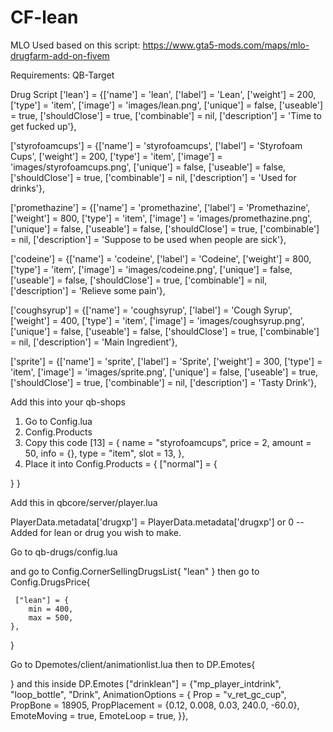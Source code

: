 # CF-lean
MLO Used based on this script:
https://www.gta5-mods.com/maps/mlo-drugfarm-add-on-fivem

Requirements:
QB-Target



Drug Script 
['lean'] 		 		 = {['name'] = 'lean', 			 			['label'] = 'Lean', 				['weight'] = 200, 		['type'] = 'item', 		['image'] = 'images/lean.png', 			['unique'] = false, 	['useable'] = true, 	['shouldClose'] = true,	   ['combinable'] = nil,   ['description'] = 'Time to get fucked up'},

['styrofoamcups'] 		 = {['name'] = 'styrofoamcups', 			['label'] = 'Styrofoam Cups', 		['weight'] = 200, 		['type'] = 'item', 		['image'] = 'images/styrofoamcups.png', ['unique'] = false, 	['useable'] = false, 	['shouldClose'] = true,	   ['combinable'] = nil,   ['description'] = 'Used for drinks'},

['promethazine'] 		 = {['name'] = 'promethazine', 			    ['label'] = 'Promethazine', 		['weight'] = 800, 		['type'] = 'item', 		['image'] = 'images/promethazine.png', 	['unique'] = false, 	['useable'] = false, 	['shouldClose'] = true,	   ['combinable'] = nil,   ['description'] = 'Suppose to be used when people are sick'},

['codeine'] 		 	 = {['name'] = 'codeine', 			  		['label'] = 'Codeine', 				['weight'] = 800, 		['type'] = 'item', 		['image'] = 'images/codeine.png', 		['unique'] = false, 	['useable'] = false, 	['shouldClose'] = true,	   ['combinable'] = nil,   ['description'] = 'Relieve some pain'},

['coughsyrup'] 			 = {['name'] = 'coughsyrup', 			    ['label'] = 'Cough Syrup', 			['weight'] = 400, 		['type'] = 'item', 		['image'] = 'images/coughsyrup.png', 	['unique'] = false, 	['useable'] = false, 	['shouldClose'] = true,	   ['combinable'] = nil,   ['description'] = 'Main Ingredient'},

['sprite'] 				 = {['name'] = 'sprite', 			    	['label'] = 'Sprite', 				['weight'] = 300, 		['type'] = 'item', 		['image'] = 'images/sprite.png', 		['unique'] = false, 	['useable'] = true, 	['shouldClose'] = true,	   ['combinable'] = nil,   ['description'] = 'Tasty Drink'},


Add this into your qb-shops
1. Go to Config.lua
2. Config.Products
3. Copy this code
 [13] = {
            name = "styrofoamcups",
            price = 2,
            amount = 50,
            info = {},
            type = "item",
            slot = 13,
        },
4. Place it into Config.Products = {
["normal"] = {
    
}
}

Add this in qbcore/server/player.lua

PlayerData.metadata['drugxp'] = PlayerData.metadata['drugxp'] or 0 -- Added for lean or drug you wish to make.

Go to qb-drugs/config.lua

and go to Config.CornerSellingDrugsList{
    "lean"
}
 then go to 
 Config.DrugsPrice{

     ["lean"] = {
        min = 400,
        max = 500,
    },
 }

 Go to Dpemotes/client/animationlist.lua
 then to DP.Emotes{

 }
 and this inside DP.Emotes
    ["drinklean"] = {"mp_player_intdrink", "loop_bottle", "Drink", AnimationOptions =
   {
        Prop = "v_ret_gc_cup",
        PropBone = 18905,
        PropPlacement = {0.12, 0.008, 0.03, 240.0, -60.0},
        EmoteMoving = true,
        EmoteLoop = true,
   }},
